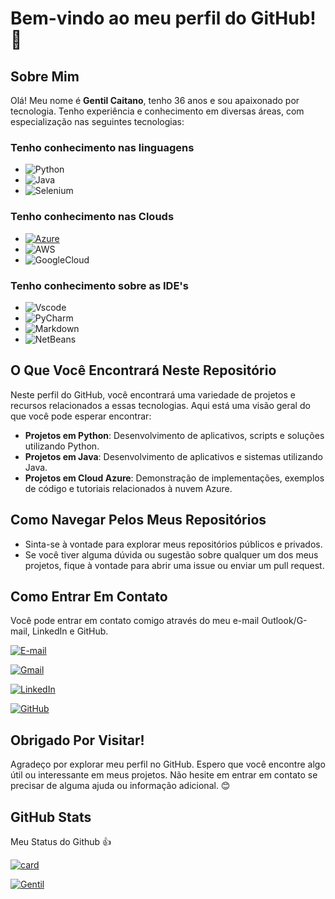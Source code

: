 # Bem-vindo ao meu perfil do GitHub! 👋

## Sobre Mim
Olá! Meu nome é **Gentil Caitano**, tenho 36 anos e sou apaixonado por tecnologia. Tenho experiência e conhecimento em diversas áreas, com especialização nas seguintes tecnologias:

### Tenho conhecimento nas linguagens
- ![Python](https://img.shields.io/badge/python-3670A0?style=for-the-badge&logo=python&logoColor=ffdd54) 	
- ![Java](https://img.shields.io/badge/java-%23ED8B00.svg?style=for-the-badge&logo=openjdk&logoColor=white) 
- ![Selenium](https://img.shields.io/badge/Selenium-43B02A?style=for-the-badge&logo=selenium&logoColor=white)

### Tenho conhecimento nas Clouds
- [![Azure](https://img.shields.io/badge/Azure-blue?style=for-the-badge&logo=microsoft%20azure&logoColor=blue&labelColor=FFFFFF&link=https%3A%2F%2Fimages.app.goo.gl%2FK7PN1jYJd57x4q7A8)](https://bit.ly/Gentil-Azure)
- ![AWS](https://img.shields.io/badge/AWS-000.svg?style=for-the-badge&logo=amazon-aws&logoColor=white)
- ![GoogleCloud](https://img.shields.io/badge/GoogleCloud-%234285F4.svg?style=for-the-badge&logo=google-cloud&logoColor=white)

### Tenho conhecimento sobre as IDE's

- ![Vscode](https://img.shields.io/badge/Vscode-007ACC?style=for-the-badge&logo=visual-studio-code&logoColor=white)
- ![PyCharm](https://img.shields.io/badge/PyCharm-000000?style=for-the-badge&logo=pycharm&logoColor=white)
- ![Markdown](https://img.shields.io/badge/Markdown-000?style=for-the-badge&logo=markdown)
- ![NetBeans](https://img.shields.io/badge/NetBeans-1B6AC6?style=for-the-badge&logo=apache-netbeans-ide&logoColor=white)


## O Que Você Encontrará Neste Repositório
Neste perfil do GitHub, você encontrará uma variedade de projetos e recursos relacionados a essas tecnologias. Aqui está uma visão geral do que você pode esperar encontrar:

- **Projetos em Python**: Desenvolvimento de aplicativos, scripts e soluções utilizando Python.
- **Projetos em Java**: Desenvolvimento de aplicativos e sistemas utilizando Java.
- **Projetos em Cloud Azure**: Demonstração de implementações, exemplos de código e tutoriais relacionados à nuvem Azure.

## Como Navegar Pelos Meus Repositórios
- Sinta-se à vontade para explorar meus repositórios públicos e privados.
- Se você tiver alguma dúvida ou sugestão sobre qualquer um dos meus projetos, fique à vontade para abrir uma issue ou enviar um pull request.

## Como Entrar Em Contato
Você pode entrar em contato comigo através do meu e-mail Outlook/G-mail, LinkedIn e GitHub.

[![E-mail](https://img.shields.io/badge/-Gentil.araujo@outlook.com-000?style=for-the-badge&logo=microsoft-outlook&logoColor=007BFF)](mailto:gentil.araujo@outlook.com)

[![Gmail](https://img.shields.io/badge/Gentilc.neto@gmail.com-333333?style=for-the-badge&logo=gmail&logoColor=red)](mailto:gentilc.neto@gmail.com)

[![LinkedIn](https://img.shields.io/badge/-GentilCaitano-0077B5?style=for-the-badge&logo=linkedin&logoColor=white)](https://www.linkedin.com/in/gentiln/)

[![GitHub](https://img.shields.io/badge/Gentilneto-100000?style=for-the-badge&logo=github&logoColor=white)](https://github.com/Gentil-neto)

## Obrigado Por Visitar!
Agradeço por explorar meu perfil no GitHub. Espero que você encontre algo útil ou interessante em meus projetos. Não hesite em entrar em contato se precisar de alguma ajuda ou informação adicional. 😊


## GitHub Stats
Meu Status do Github 👍

[![card](https://github-readme-stats.vercel.app/api?username=gentil-neto&theme=dark)](https://github.com/anuraghazra/github-readme-stats)

[![Gentil](https://github-readme-stats.vercel.app/api/top-langs/?username=gentil-neto&hide=html&theme=dark)](https://github.com/anuraghazra/github-readme-stats)